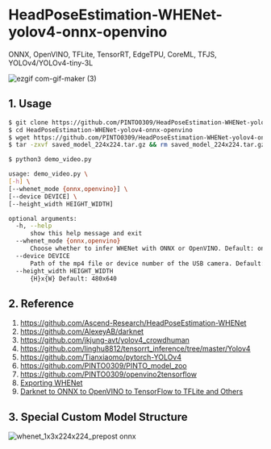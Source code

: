 # HeadPoseEstimation-WHENet-yolov4-onnx-openvino
ONNX, OpenVINO, TFLite, TensorRT, EdgeTPU, CoreML, TFJS, YOLOv4/YOLOv4-tiny-3L

![ezgif com-gif-maker (3)](https://user-images.githubusercontent.com/33194443/141761520-28038c2a-e89a-4887-a9de-0fdaa972005b.gif)

## 1. Usage
```bash
$ git clone https://github.com/PINTO0309/HeadPoseEstimation-WHENet-yolov4-onnx-openvino
$ cd HeadPoseEstimation-WHENet-yolov4-onnx-openvino
$ wget https://github.com/PINTO0309/HeadPoseEstimation-WHENet-yolov4-onnx-openvino/releases/download/v1.0.2/saved_model_224x224.tar.gz
$ tar -zxvf saved_model_224x224.tar.gz && rm saved_model_224x224.tar.gz

$ python3 demo_video.py
```
```bash
usage: demo_video.py \
[-h] \
[--whenet_mode {onnx,openvino}] \
[--device DEVICE] \
[--height_width HEIGHT_WIDTH]

optional arguments:
  -h, --help
      show this help message and exit
  --whenet_mode {onnx,openvino}
      Choose whether to infer WHENet with ONNX or OpenVINO. Default: onnx
  --device DEVICE
      Path of the mp4 file or device number of the USB camera. Default: 0
  --height_width HEIGHT_WIDTH
      {H}x{W} Default: 480x640
```

## 2. Reference
1. https://github.com/Ascend-Research/HeadPoseEstimation-WHENet
2. https://github.com/AlexeyAB/darknet
3. https://github.com/jkjung-avt/yolov4_crowdhuman
4. https://github.com/linghu8812/tensorrt_inference/tree/master/Yolov4
5. https://github.com/Tianxiaomo/pytorch-YOLOv4
6. https://github.com/PINTO0309/PINTO_model_zoo
7. https://github.com/PINTO0309/openvino2tensorflow
8. [Exporting WHENet](https://zenn.dev/pinto0309/scraps/1849b6909db13b)
9. [Darknet to ONNX to OpenVINO to TensorFlow to TFLite and Others](https://zenn.dev/pinto0309/scraps/b33883e3951605)

## 3. Special Custom Model Structure
![whenet_1x3x224x224_prepost onnx](https://user-images.githubusercontent.com/33194443/174461110-32171aae-a11d-4329-99c5-3872aba70429.png)
